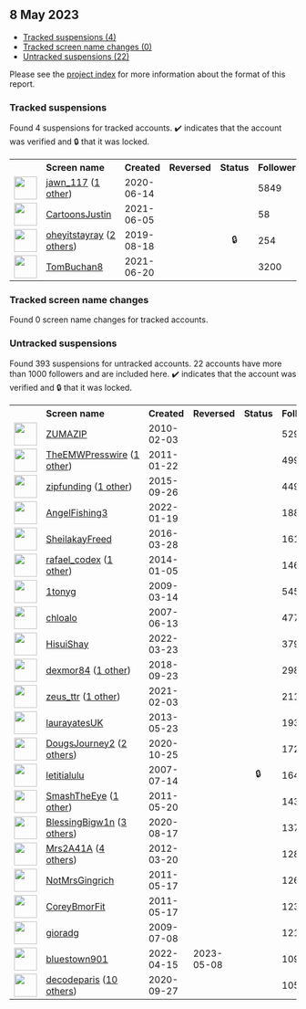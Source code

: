 ##  8 May 2023

* [Tracked suspensions (4)](#tracked-suspensions)
* [Tracked screen name changes (0)](#tracked-screen-name-changes)
* [Untracked suspensions (22)](#untracked-suspensions)

Please see the [project index](https://github.com/travisbrown/twitter-watch) for more information about the format of this report.

### Tracked suspensions

Found 4 suspensions for tracked accounts.
  ✔️ indicates that the account was verified and 🔒 that it was locked.

<table>
    <tr>
        <th></th>
        <th align="left">Screen name</th>
        <th align="left">Created</th>
        <th align="left">Reversed</th>
        <th align="left">Status</th>
        <th align="left">Followers</th>
        <th align="left">Ranking</th></tr>
    </tr>
        <tr>
            <td><a href="https://twitter.com/intent/user?user_id=1272259821186830337">
                <img src="https://pbs.twimg.com/profile_images/1272260779543232512/dOIjCeyw_normal.jpg" width="40px" height="40px" align="center"/></a>
            </td>
            <td>
                <a href="https://twitter.com/jawn_117">jawn_117</a>&nbsp;(<a href="https://api.memory.lol/v1/tw/id/1272259821186830337">1 other</a>)&nbsp;</td>
            <td>2020-06-14</td>
            <td></td>
            <td align="center"></td>
            <td>5849</td>
            <td>1210</td>
        </tr>
        <tr>
            <td><a href="https://twitter.com/intent/user?user_id=1401147743096160259">
                <img src="https://pbs.twimg.com/profile_images/1402674612857622539/nyHAxU1A_normal.jpg" width="40px" height="40px" align="center"/></a>
            </td>
            <td>
                <a href="https://twitter.com/CartoonsJustin">CartoonsJustin</a></td>
            <td>2021-06-05</td>
            <td></td>
            <td align="center"></td>
            <td>58</td>
            <td>26622</td>
        </tr>
        <tr>
            <td><a href="https://twitter.com/intent/user?user_id=1163187082853883904">
                <img src="https://pbs.twimg.com/profile_images/1259248770237136896/qS-eAvqJ_normal.jpg" width="40px" height="40px" align="center"/></a>
            </td>
            <td>
                <a href="https://twitter.com/oheyitstayray">oheyitstayray</a>&nbsp;(<a href="https://api.memory.lol/v1/tw/id/1163187082853883904">2 others</a>)&nbsp;</td>
            <td>2019-08-18</td>
            <td></td>
            <td align="center">🔒</td>
            <td>254</td>
            <td>56490</td>
        </tr>
        <tr>
            <td><a href="https://twitter.com/intent/user?user_id=1406657709999591439">
                <img src="https://pbs.twimg.com/profile_images/1407453761526763523/vswtHmqo_normal.jpg" width="40px" height="40px" align="center"/></a>
            </td>
            <td>
                <a href="https://twitter.com/TomBuchan8">TomBuchan8</a></td>
            <td>2021-06-20</td>
            <td></td>
            <td align="center"></td>
            <td>3200</td>
            <td>93249</td>
        </tr></table>

### Tracked screen name changes

Found 0 screen name changes for tracked accounts.

### Untracked suspensions

Found 393 suspensions for untracked accounts.
22 accounts have more than 1000 followers and are included here.
  ✔️ indicates that the account was verified and 🔒 that it was locked.

<table>
    <tr>
        <th></th>
        <th align="left">Screen name</th>
        <th align="left">Created</th>
        <th align="left">Reversed</th>
        <th align="left">Status</th>
        <th align="left">Followers</th>
    </tr>
        <tr>
            <td><a href="https://twitter.com/intent/user?user_id=111109069">
                <img src="https://pbs.twimg.com/profile_images/1138103283803803648/9KBYzGnU_normal.png" width="40px" height="40px" align="center"/></a>
            </td>
            <td>
                <a href="https://twitter.com/ZUMAZIP">ZUMAZIP</a></td>
            <td>2010-02-03</td>
            <td></td>
            <td align="center"></td>
            <td>52996</td>
        </tr>
        <tr>
            <td><a href="https://twitter.com/intent/user?user_id=241394935">
                <img src="https://pbs.twimg.com/profile_images/1595361917748490240/dyaXtuBH_normal.jpg" width="40px" height="40px" align="center"/></a>
            </td>
            <td>
                <a href="https://twitter.com/TheEMWPresswire">TheEMWPresswire</a>&nbsp;(<a href="https://api.memory.lol/v1/tw/id/241394935">1 other</a>)&nbsp;</td>
            <td>2011-01-22</td>
            <td></td>
            <td align="center"></td>
            <td>49914</td>
        </tr>
        <tr>
            <td><a href="https://twitter.com/intent/user?user_id=3688374254">
                <img src="https://pbs.twimg.com/profile_images/1138468470373437441/hlVrV8dv_normal.png" width="40px" height="40px" align="center"/></a>
            </td>
            <td>
                <a href="https://twitter.com/zipfunding">zipfunding</a>&nbsp;(<a href="https://api.memory.lol/v1/tw/id/3688374254">1 other</a>)&nbsp;</td>
            <td>2015-09-26</td>
            <td></td>
            <td align="center"></td>
            <td>44941</td>
        </tr>
        <tr>
            <td><a href="https://twitter.com/intent/user?user_id=1483694498693939200">
                <img src="https://pbs.twimg.com/profile_images/1483756883622400000/Qy_tTUnx_normal.jpg" width="40px" height="40px" align="center"/></a>
            </td>
            <td>
                <a href="https://twitter.com/AngelFishing3">AngelFishing3</a></td>
            <td>2022-01-19</td>
            <td></td>
            <td align="center"></td>
            <td>18861</td>
        </tr>
        <tr>
            <td><a href="https://twitter.com/intent/user?user_id=714590554495913984">
                <img src="https://pbs.twimg.com/profile_images/972492165929631744/5hB39edn_normal.jpg" width="40px" height="40px" align="center"/></a>
            </td>
            <td>
                <a href="https://twitter.com/SheilakayFreed">SheilakayFreed</a></td>
            <td>2016-03-28</td>
            <td></td>
            <td align="center"></td>
            <td>16128</td>
        </tr>
        <tr>
            <td><a href="https://twitter.com/intent/user?user_id=2277082988">
                <img src="https://pbs.twimg.com/profile_images/1484830948994822144/DAJ7fgo-_normal.jpg" width="40px" height="40px" align="center"/></a>
            </td>
            <td>
                <a href="https://twitter.com/rafael_codex">rafael_codex</a>&nbsp;(<a href="https://api.memory.lol/v1/tw/id/2277082988">1 other</a>)&nbsp;</td>
            <td>2014-01-05</td>
            <td></td>
            <td align="center"></td>
            <td>14650</td>
        </tr>
        <tr>
            <td><a href="https://twitter.com/intent/user?user_id=24393497">
                <img src="https://pbs.twimg.com/profile_images/1127583571819016192/TQ28SCav_normal.png" width="40px" height="40px" align="center"/></a>
            </td>
            <td>
                <a href="https://twitter.com/1tonyg">1tonyg</a></td>
            <td>2009-03-14</td>
            <td></td>
            <td align="center"></td>
            <td>5456</td>
        </tr>
        <tr>
            <td><a href="https://twitter.com/intent/user?user_id=6780352">
                <img src="https://pbs.twimg.com/profile_images/1046003600193982464/EJ7j54Gw_normal.jpg" width="40px" height="40px" align="center"/></a>
            </td>
            <td>
                <a href="https://twitter.com/chloalo">chloalo</a></td>
            <td>2007-06-13</td>
            <td></td>
            <td align="center"></td>
            <td>4779</td>
        </tr>
        <tr>
            <td><a href="https://twitter.com/intent/user?user_id=1506723388651458565">
                <img src="https://pbs.twimg.com/profile_images/1587987158811435013/W_oGe7ku_normal.jpg" width="40px" height="40px" align="center"/></a>
            </td>
            <td>
                <a href="https://twitter.com/HisuiShay">HisuiShay</a></td>
            <td>2022-03-23</td>
            <td></td>
            <td align="center"></td>
            <td>3795</td>
        </tr>
        <tr>
            <td><a href="https://twitter.com/intent/user?user_id=1043770394535170049">
                <img src="https://pbs.twimg.com/profile_images/1498060907611631617/r-Q4rsDY_normal.jpg" width="40px" height="40px" align="center"/></a>
            </td>
            <td>
                <a href="https://twitter.com/dexmor84">dexmor84</a>&nbsp;(<a href="https://api.memory.lol/v1/tw/id/1043770394535170049">1 other</a>)&nbsp;</td>
            <td>2018-09-23</td>
            <td></td>
            <td align="center"></td>
            <td>2982</td>
        </tr>
        <tr>
            <td><a href="https://twitter.com/intent/user?user_id=1356834704960458754">
                <img src="https://pbs.twimg.com/profile_images/1394329813100351490/FEwpwXlm_normal.jpg" width="40px" height="40px" align="center"/></a>
            </td>
            <td>
                <a href="https://twitter.com/zeus_ttr">zeus_ttr</a>&nbsp;(<a href="https://api.memory.lol/v1/tw/id/1356834704960458754">1 other</a>)&nbsp;</td>
            <td>2021-02-03</td>
            <td></td>
            <td align="center"></td>
            <td>2118</td>
        </tr>
        <tr>
            <td><a href="https://twitter.com/intent/user?user_id=1451357024">
                <img src="https://pbs.twimg.com/profile_images/992696266227421185/yER2PAN0_normal.jpg" width="40px" height="40px" align="center"/></a>
            </td>
            <td>
                <a href="https://twitter.com/laurayatesUK">laurayatesUK</a></td>
            <td>2013-05-23</td>
            <td></td>
            <td align="center"></td>
            <td>1932</td>
        </tr>
        <tr>
            <td><a href="https://twitter.com/intent/user?user_id=1320389155831140352">
                <img src="https://pbs.twimg.com/profile_images/1354223951900192769/Tk3AS35D_normal.jpg" width="40px" height="40px" align="center"/></a>
            </td>
            <td>
                <a href="https://twitter.com/DougsJourney2">DougsJourney2</a>&nbsp;(<a href="https://api.memory.lol/v1/tw/id/1320389155831140352">2 others</a>)&nbsp;</td>
            <td>2020-10-25</td>
            <td></td>
            <td align="center"></td>
            <td>1728</td>
        </tr>
        <tr>
            <td><a href="https://twitter.com/intent/user?user_id=7465542">
                <img src="https://pbs.twimg.com/profile_images/1542181763698479104/WT61W-A9_normal.jpg" width="40px" height="40px" align="center"/></a>
            </td>
            <td>
                <a href="https://twitter.com/letitialulu">letitialulu</a></td>
            <td>2007-07-14</td>
            <td></td>
            <td align="center">🔒</td>
            <td>1643</td>
        </tr>
        <tr>
            <td><a href="https://twitter.com/intent/user?user_id=301990620">
                <img src="https://pbs.twimg.com/profile_images/1566174652287836161/G047Fx6f_normal.jpg" width="40px" height="40px" align="center"/></a>
            </td>
            <td>
                <a href="https://twitter.com/SmashTheEye">SmashTheEye</a>&nbsp;(<a href="https://api.memory.lol/v1/tw/id/301990620">1 other</a>)&nbsp;</td>
            <td>2011-05-20</td>
            <td></td>
            <td align="center"></td>
            <td>1437</td>
        </tr>
        <tr>
            <td><a href="https://twitter.com/intent/user?user_id=1295384992378269696">
                <img src="https://pbs.twimg.com/profile_images/1520199163077545984/wTBniGfn_normal.jpg" width="40px" height="40px" align="center"/></a>
            </td>
            <td>
                <a href="https://twitter.com/BlessingBigw1n">BlessingBigw1n</a>&nbsp;(<a href="https://api.memory.lol/v1/tw/id/1295384992378269696">3 others</a>)&nbsp;</td>
            <td>2020-08-17</td>
            <td></td>
            <td align="center"></td>
            <td>1372</td>
        </tr>
        <tr>
            <td><a href="https://twitter.com/intent/user?user_id=531767589">
                <img src="https://pbs.twimg.com/profile_images/1528821368762122240/DD2VQiLa_normal.jpg" width="40px" height="40px" align="center"/></a>
            </td>
            <td>
                <a href="https://twitter.com/Mrs2A41A">Mrs2A41A</a>&nbsp;(<a href="https://api.memory.lol/v1/tw/id/531767589">4 others</a>)&nbsp;</td>
            <td>2012-03-20</td>
            <td></td>
            <td align="center"></td>
            <td>1286</td>
        </tr>
        <tr>
            <td><a href="https://twitter.com/intent/user?user_id=300082055">
                <img src="https://pbs.twimg.com/profile_images/1357266981/aaaaaaah_normal.jpg" width="40px" height="40px" align="center"/></a>
            </td>
            <td>
                <a href="https://twitter.com/NotMrsGingrich">NotMrsGingrich</a></td>
            <td>2011-05-17</td>
            <td></td>
            <td align="center"></td>
            <td>1261</td>
        </tr>
        <tr>
            <td><a href="https://twitter.com/intent/user?user_id=300049360">
                <img src="https://pbs.twimg.com/profile_images/721212811905343490/mKkEyFwc_normal.jpg" width="40px" height="40px" align="center"/></a>
            </td>
            <td>
                <a href="https://twitter.com/CoreyBmorFit">CoreyBmorFit</a></td>
            <td>2011-05-17</td>
            <td></td>
            <td align="center"></td>
            <td>1237</td>
        </tr>
        <tr>
            <td><a href="https://twitter.com/intent/user?user_id=54882415">
                <img src="https://pbs.twimg.com/profile_images/842415948770512897/rhXf9Shm_normal.jpg" width="40px" height="40px" align="center"/></a>
            </td>
            <td>
                <a href="https://twitter.com/gioradg">gioradg</a></td>
            <td>2009-07-08</td>
            <td></td>
            <td align="center"></td>
            <td>1215</td>
        </tr>
        <tr>
            <td><a href="https://twitter.com/intent/user?user_id=1514913802839465985">
                <img src="https://pbs.twimg.com/profile_images/1521400159292190720/vPjeeeY9_normal.jpg" width="40px" height="40px" align="center"/></a>
            </td>
            <td>
                <a href="https://twitter.com/bluestown901">bluestown901</a></td>
            <td>2022-04-15</td>
            <td>2023-05-08</td>
            <td align="center"></td>
            <td>1096</td>
        </tr>
        <tr>
            <td><a href="https://twitter.com/intent/user?user_id=1310291183130771456">
                <img src="https://pbs.twimg.com/profile_images/1596613520631660545/sznSh3_X_normal.jpg" width="40px" height="40px" align="center"/></a>
            </td>
            <td>
                <a href="https://twitter.com/decodeparis">decodeparis</a>&nbsp;(<a href="https://api.memory.lol/v1/tw/id/1310291183130771456">10 others</a>)&nbsp;</td>
            <td>2020-09-27</td>
            <td></td>
            <td align="center"></td>
            <td>1057</td>
        </tr></table>
